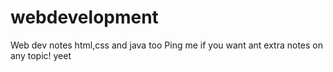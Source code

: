 # webdevelopment
Web dev notes
html,css and java too
Ping me if you want ant extra notes on any topic!
yeet
